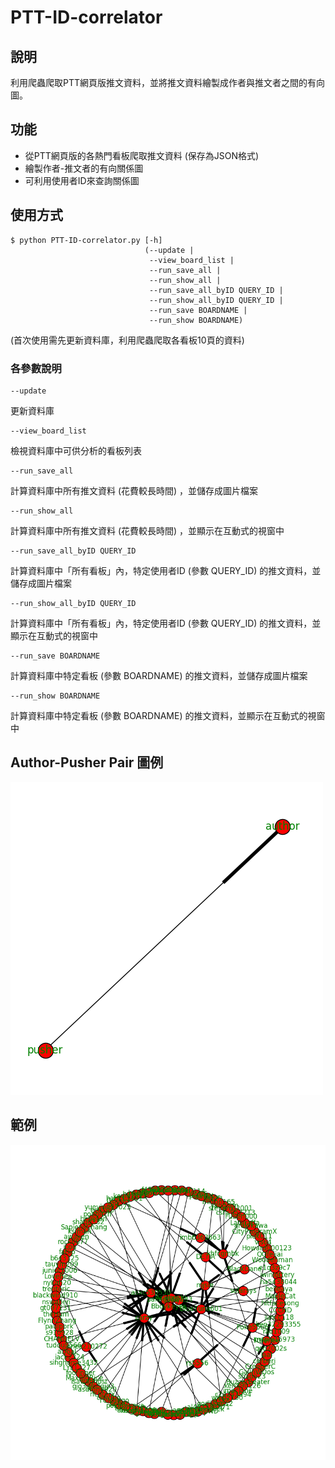 # PTT-ID-correlator

## 說明
利用爬蟲爬取PTT網頁版推文資料，並將推文資料繪製成作者與推文者之間的有向圖。

## 功能
* 從PTT網頁版的各熱門看板爬取推文資料 (保存為JSON格式)
* 繪製作者-推文者的有向關係圖
* 可利用使用者ID來查詢關係圖

## 使用方式
    $ python PTT-ID-correlator.py [-h]
                                  (--update |
                                   --view_board_list |
                                   --run_save_all |
                                   --run_show_all |
                                   --run_save_all_byID QUERY_ID |
                                   --run_show_all_byID QUERY_ID |
                                   --run_save BOARDNAME |
                                   --run_show BOARDNAME)
 (首次使用需先更新資料庫，利用爬蟲爬取各看板10頁的資料)

### 各參數說明
    --update
更新資料庫

    --view_board_list
檢視資料庫中可供分析的看板列表

    --run_save_all
計算資料庫中所有推文資料 (花費較長時間) ，並儲存成圖片檔案

    --run_show_all
計算資料庫中所有推文資料 (花費較長時間) ，並顯示在互動式的視窗中

    --run_save_all_byID QUERY_ID
計算資料庫中「所有看板」內，特定使用者ID (參數 QUERY_ID) 的推文資料，並儲存成圖片檔案

    --run_show_all_byID QUERY_ID
計算資料庫中「所有看板」內，特定使用者ID (參數 QUERY_ID) 的推文資料，並顯示在互動式的視窗中

    --run_save BOARDNAME
計算資料庫中特定看板 (參數 BOARDNAME) 的推文資料，並儲存成圖片檔案

    --run_show BOARDNAME
計算資料庫中特定看板 (參數 BOARDNAME) 的推文資料，並顯示在互動式的視窗中

## Author-Pusher Pair 圖例
![Legend](./author-pusher-pair_legend.png)

## 範例
![Example graph](./example.png)